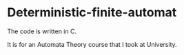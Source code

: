 # Deterministic-finite-automat
The code is written in C.

It is for an Automata Theory course that I took at University.
